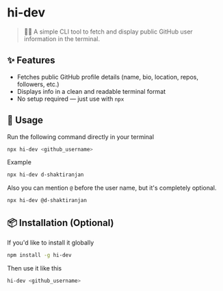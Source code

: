 # hi-dev

> 🧑‍💻 A simple CLI tool to fetch and display public GitHub user information in the terminal.

## ✨ Features

-   Fetches public GitHub profile details (name, bio, location, repos, followers, etc.)
-   Displays info in a clean and readable terminal format
-   No setup required — just use with `npx`

## 🚀 Usage

Run the following command directly in your terminal

```bash
npx hi-dev <github_username>
```

Example

```bash
npx hi-dev d-shaktiranjan
```

Also you can mention `@` before the user name, but it's completely optional.

```bash
npx hi-dev @d-shaktiranjan
```

## 📦 Installation (Optional)

If you'd like to install it globally

```bash
npm install -g hi-dev
```

Then use it like this

```bash
hi-dev <github_username>
```
